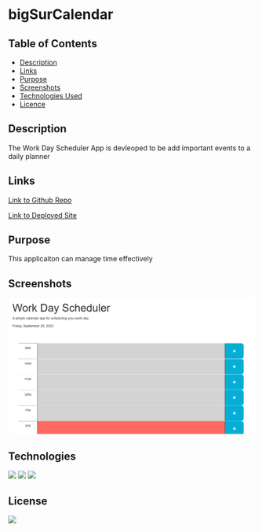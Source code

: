 # bigSurCalendar


## Table of Contents

* [Description](#description)
* [Links](#links)
* [Purpose](#purpose)
* [Screenshots](#screenshots)
* [Technologies Used](#technologies)
* [Licence](#license)


## Description

The Work Day Scheduler App is devleoped to be add important events to a daily planner

## Links
<a href="https://github.com/ColumbiaCoding/bigSurCalendar">Link to Github Repo</a>


<a href="https://columbiacoding.github.io/bigSurCalendar/">Link to Deployed Site</a>


## Purpose

This applicaiton can manage  time effectively

## Screenshots

<img src="./assets/images/image.png">

## Technologies

<img src="https://img.shields.io/badge/Built%20with-HTML5-blue">

<img src="https://img.shields.io/badge/Built%20with-CSS3-blue">

<img src="https://img.shields.io/badge/Built%20with-Javascript-blue">

## License

<img src="https://img.shields.io/badge/license-MIT-blue">

